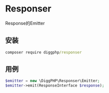 # Responser

Response的Emitter

## 安装

``` cmd
composer require diggphp/responser
```

## 用例

``` php
$emitter = new \DiggPHP\Responser\Emitter;
$emitter->emit(ResponseInterface $response);
```

